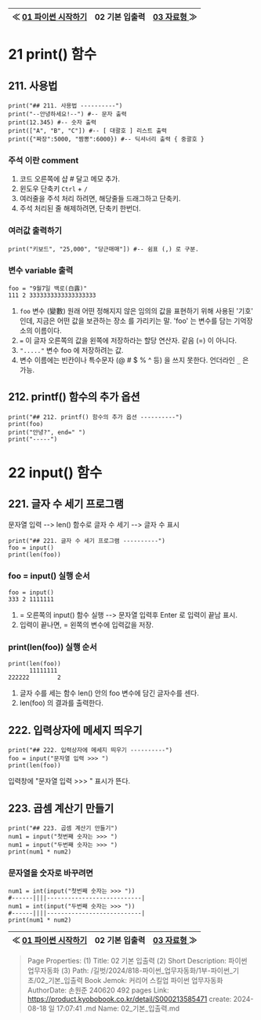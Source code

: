 
| ≪ [ 01 파이썬 시작하기 ](/길벗/2024/818-파이썬_업무자동화/1부-파이썬_기초/01_파이썬_시작하기) | 02 기본 입출력 | [ 03 자료형 ](/길벗/2024/818-파이썬_업무자동화/1부-파이썬_기초/03_자료형) ≫ |
|:----:|:----:|:----:|

# 21 print() 함수

## 211. 사용법

```
print("## 211. 사용법 ----------")
print("--안녕하세요!--") #-- 문자 출력
print(12.345) #-- 숫자 출력
print(["A", "B", "C"]) #-- [ 대괄호 ] 리스트 출력
print({"짜장":5000, "짬뽕":6000}) #-- 딕셔너리 출력 { 중괄호 }
```

### 주석 이란 comment

1. 코드 오른쪽에 샵 # 달고 메모 추가.
1. 윈도우 단축키 `Ctrl` + `/`
1. 여러줄을 주석 처리 하려면, 해당줄들 드래그하고 단축키.
1. 주석 처리된 줄 해제하려면, 단축키 한번더.

### 여러값 출력하기

```
print("키보드", "25,000", "당근매매"]) #-- 쉼표 (,) 로 구분.
```

### 변수 variable 출력

```
foo = "9월7일 백로(白露)"
111 2 3333333333333333333
```
1. `foo` 변수 (變數) 원래 어떤 정해지지 않은 임의의 값을 표현하기 위해 사용된 '기호' 인데, 지금은 어떤 값을 보관하는 장소 를 가리키는 말. 'foo' 는 변수를 담는 기억장소의 이름이다.
2. `=` 이 글자 오른쪽의 값을 왼쪽에 저장하라는 할당 연산자. 같음 (=) 이 아니다.
3. `"....."` 변수 foo 에 저장하려는 값.
4. 변수 이름에는 빈칸이나 특수문자 (@ # $ % ^ 등) 을 쓰지 못한다. 언더라인 `_` 은 가능.

## 212. printf() 함수의 추가 옵션

```
print("## 212. printf() 함수의 추가 옵션 ----------")
print(foo)
print("안녕?", end=" ")
print("-----")
```

# 22 input() 함수

## 221. 글자 수 세기 프로그램

문자열 입력 --> len() 함수로 글자 수 세기 --> 글자 수 표시

```
print("## 221. 글자 수 세기 프로그램 ----------")
foo = input()
print(len(foo))
```

### foo = input() 실행 순서
```
foo = input()
333 2 1111111
```
1. = 오른쪽의 input() 함수 실행 --> 문자열 입력후 Enter 로 입력이 끝남 표시.
2. 입력이 끝나면, = 왼쪽의 변수에 입력값을 저장.

### print(len(foo)) 실행 순서
```
print(len(foo))
      11111111
222222        2
```
1. 글자 수를 세는 함수 len() 안의 foo 변수에 담긴 글자수를 센다.
2. len(foo) 의 결과를 출력한다.

## 222. 입력상자에 메세지 띄우기

```
print("## 222. 입력상자에 메세지 띄우기 ----------")
foo = input("문자열 입력 >>> ")
print(len(foo))
```

입력창에 "문자열 입력 >>> " 표시가 뜬다.

## 223. 곱셈 계산기 만들기

```
print("## 223. 곱셈 계산기 만들기")
num1 = input("첫번째 숫자는 >>> ")
num1 = input("두번째 숫자는 >>> ")
print(num1 * num2)
```

### 문자열을 숫자로 바꾸려면
```
num1 = int(input("첫번째 숫자는 >>> "))
#------||||---------------------------|
num1 = int(input("두번째 숫자는 >>> "))
#------||||---------------------------|
print(num1 * num2)
```



| ≪ [ 01 파이썬 시작하기 ](/길벗/2024/818-파이썬_업무자동화/1부-파이썬_기초/01_파이썬_시작하기) | 02 기본 입출력 | [ 03 자료형 ](/길벗/2024/818-파이썬_업무자동화/1부-파이썬_기초/03_자료형) ≫ |
|:----:|:----:|:----:|

> Page Properties:
> (1) Title: 02 기본 입출력
> (2) Short Description: 파이썬 업무자동화
> (3) Path: /길벗/2024/818-파이썬_업무자동화/1부-파이썬_기초/02_기본_입출력
> Book Jemok: 커리어 스킬업 파이썬 업무자동화
> AuthorDate: 손원준 240620 492 pages
> Link: https://product.kyobobook.co.kr/detail/S000213585471
> create: 2024-08-18 일 17:07:41
> .md Name: 02_기본_입출력.md

